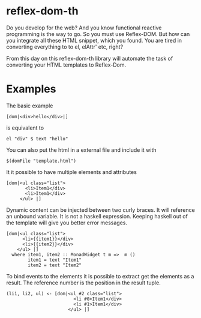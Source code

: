 # reflex-dom-th
Do you develop for the web? And you know functional reactive programming is the way to go. So you must use Reflex-DOM.
But how can you integrate all these HTML snippet, which you found. You are tired in converting everything to to el, elAttr' etc, right?

From this day on this reflex-dom-th library will automate the task of converting your HTML templates to Reflex-Dom.

# Examples

The basic example

```
[dom|<div>hello</div>|]
```

is equivalent to

```
el "div" $ text "hello"
```

You can also put the html in a external file and include it with

```
$(domFile "template.html")
```

It it possible to have multiple elements and attributes

```
[dom|<ul class="list">
       <li>Item1</div>
       <li>Item1</div>
     </ul> |]
```     

Dynamic content can be injected between two curly braces. It will reference an unbound variable. It is not a haskell expression. Keeping haskell out of the template will give you better error messages.

```
[dom|<ul class="list">
      <li>{{item1}}</div>
      <li>{{item2}}</div>
    </ul> |]
  where item1, item2 :: MonadWidget t m =>  m ()
        item1 = text "Item1"
        item2 = text "Item2"
```        


To bind events to the elements it is possible to extract get the elements as a result. The reference number is the position in the result tuple.

```
(li1, li2, ul) <- [dom|<ul #2 class="list">
                         <li #0>Item1</div>
                         <li #1>Item1</div>
                       </ul> |]
```		       


